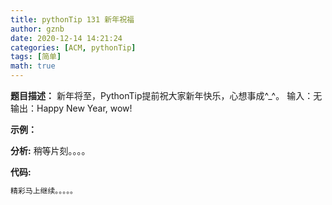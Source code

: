 ```yaml
---
title: pythonTip 131 新年祝福
author: gznb
date: 2020-12-14 14:21:24
categories: [ACM, pythonTip]
tags: [简单]
math: true
---
```


**题目描述：**
新年将至，PythonTip提前祝大家新年快乐，心想事成^_^。 
输入：无
输出：Happy New Year, wow!

**示例：**


**分析:**
稍等片刻。。。。

**代码:**
```python
精彩马上继续。。。。。
```
